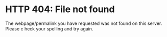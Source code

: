 # HTTP 404: File not found
The webpage/permalink you have requested was not found on this server. Please c
heck your spelling and try again.